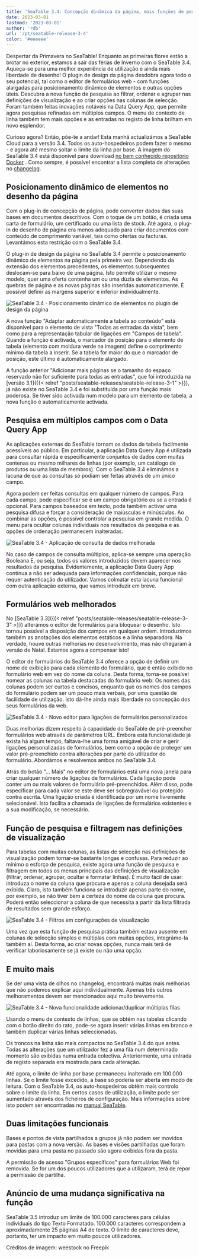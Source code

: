 ```yaml
---
title: 'SeaTable 3.4: Concepção dinâmica da página, mais funções de pesquisa e formulários web melhorados'
date: 2023-03-01
lastmod: '2023-03-01'
author: 'rdb'
url: '/pt/seatable-release-3-4'
color: '#eeeeee'
---
```


Despertar da Primavera no SeaTable! Enquanto as primeiras flores estão a brotar no exterior, estamos a sair das férias de Inverno com o SeaTable 3.4. Aqueça-se para uma melhor experiência de utilização e ainda mais liberdade de desenho! O plugin de design da página desdobra agora todo o seu potencial, tal como o editor de formulários web - com funções alargadas para posicionamento dinâmico de elementos e outras opções úteis. Descubra a nova função de pesquisa ao filtrar, ordenar e agrupar nas definições de visualização e ao criar opções nas colunas de selecção. Foram também feitas inovações notáveis na Data Query App, que permite agora pesquisas refinadas em múltiplos campos. O menu de contexto de linha também tem mais opções e as entradas no registo de linha brilham em novo esplendor.

Curioso agora? Então, põe-te a andar! Esta manhã actualizámos a SeaTable Cloud para a versão 3.4. Todos os auto-hospedeiros podem fazer o mesmo - e agora até mesmo soltar o limite da linha por base. A imagem do SeaTable 3.4 está disponível para download [no bem conhecido repositório Docker](https://hub.docker.com/r/seatable/seatable-enterprise) . Como sempre, é possível encontrar a lista completa de alterações no [changelog](https://seatable.io/pt/seatable-release-3-4/).

## Posicionamento dinâmico de elementos no desenho da página

Com o plug-in de concepção de página, pode converter dados das suas bases em documentos descritivos. Com o toque de um botão, é criada uma carta de formulário, um certificado ou uma lista de stock. Até agora, o plug-in de desenho de página era menos adequado para criar documentos com conteúdo de comprimento variável, tais como ofertas ou facturas. Levantámos esta restrição com o SeaTable 3.4.

O plug-in de design da página no SeaTable 3.4 permite o posicionamento dinâmico de elementos na página pela primeira vez. Dependendo da extensão dos elementos precedentes, os elementos subsequentes deslocam-se para baixo de uma página. Isto permite utilizar o mesmo modelo, quer uma oferta contenha um ou uma dúzia de elementos. As quebras de página e as novas páginas são inseridas automaticamente. É possível definir as margens superior e inferior individualmente.

![SeaTable 3.4 - Posicionamento dinâmico de elementos no plugin de design da página](https://seatable.io/wp-content/uploads/2023/02/SeaTable-3.4-DynamicPositioningElements.png)

A nova função "Adaptar automaticamente a tabela ao conteúdo" está disponível para o elemento de vista "Todas as entradas da vista", bem como para a representação tabular de ligações em "Campos de tabela". Quando a função é activada, o marcador de posição para o elemento de tabela (elemento com moldura verde na imagem) define o comprimento mínimo da tabela a inserir. Se a tabela for maior do que o marcador de posição, este último é automaticamente alargado.

A função anterior "Adicionar mais páginas se o tamanho do espaço reservado não for suficiente para todas as entradas", que foi introduzida na [versão 3.1]({{< relref "posts/seatable-releases/seatable-release-3-1" >}}), já não existe no SeaTable 3.4 e foi substituída por uma função mais poderosa. Se tiver sido activada num modelo para um elemento de tabela, a nova função é automaticamente activada.

## Pesquisa em múltiplos campos com o Data Query App

As aplicações externas do SeaTable tornam os dados de tabela facilmente acessíveis ao público. Em particular, a aplicação Data Query App é utilizada para consultar rápida e especificamente conjuntos de dados com muitas centenas ou mesmo milhares de linhas (por exemplo, um catálogo de produtos ou uma lista de membros). Com o SeaTable 3.4 eliminámos a lacuna de que as consultas só podiam ser feitas através de um único campo.

Agora podem ser feitas consultas em qualquer número de campos. Para cada campo, pode especificar se é um campo obrigatório ou se a entrada é opcional. Para campos baseados em texto, pode também activar uma pesquisa difusa e forçar a consideração de maiúsculas e minúsculas. Ao combinar as opções, é possível controlar a pesquisa em grande medida. O menu para ocultar colunas individuais nos resultados da pesquisa e as opções de ordenação permanecem inalteradas.

![SeaTable 3.4 - Aplicação de consulta de dados melhorada](https://seatable.io/wp-content/uploads/2023/02/SeaTable-3.4-DataQueryApp.png)

No caso de campos de consulta múltiplos, aplica-se sempre uma operação Booleana E, ou seja, todos os valores introduzidos devem aparecer nos resultados da pesquisa. Evidentemente, a aplicação Data Query App continua a não ser adequada para informações confidenciais, porque não requer autenticação do utilizador. Vamos colmatar esta lacuna funcional com outra aplicação externa, que vamos introduzir em breve.

## Formulários web melhorados

No [SeaTable 3.3]({{< relref "posts/seatable-releases/seatable-release-3-3" >}}) alterámos o editor de formulários para bloquear o desenho. Isto tornou possível a disposição dos campos em qualquer ordem. Introduzimos também as anotações dos elementos estáticos e a linha separadora. Na verdade, houve outras melhorias no desenvolvimento, mas não chegaram à versão de Natal. Estamos agora a compensar isto!

O editor de formulários do SeaTable 3.4 oferece a opção de definir um nome de exibição para cada elemento do formulário, que é então exibido no formulário web em vez do nome da coluna. Desta forma, torna-se possível nomear as colunas na tabela destacadas do formulário web: Os nomes das colunas podem ser curtos e concisos, enquanto que os nomes dos campos do formulário podem ser um pouco mais verbais, por uma questão de facilidade de utilização. Isto dá-lhe ainda mais liberdade na concepção dos seus formulários da web.

![SeaTable 3.4 - Novo editor para ligações de formulários personalizados](https://seatable.io/wp-content/uploads/2023/02/SeaTable-3.4-FormLinkEditor.png)

Duas melhorias dizem respeito à capacidade do SeaTable de pré-preencher formulários web através de parâmetros URL. Embora esta funcionalidade já exista há algum tempo, faltava-lhe uma forma amigável de criar e gerir ligações personalizadas de formulários, bem como a opção de proteger um valor pré-preenchido contra alterações por parte do utilizador do formulário. Abordámos e resolvemos ambos no SeaTable 3.4.

Atrás do botão "... Mais" no editor de formulários está uma nova janela para criar qualquer número de ligações de formulários. Cada ligação pode conter um ou mais valores de formulário pré-preenchidos. Além disso, pode especificar para cada valor se este deve ser sobregravável ou protegido contra escrita. Uma ligação criada é identificada por um nome livremente selecionável. Isto facilita a chamada de ligações de formulários existentes e a sua modificação, se necessário.

## Função de pesquisa e filtragem nas definições de visualização

Para tabelas com muitas colunas, as listas de selecção nas definições de visualização podem tornar-se bastante longas e confusas. Para reduzir ao mínimo o esforço de pesquisa, existe agora uma função de pesquisa e filtragem em todos os menus principais das definições de visualização (filtrar, ordenar, agrupar, ocultar e formatar linhas). É muito fácil de usar: introduza o nome da coluna que procura e apenas a coluna desejada será exibida. Claro, isto também funciona se introduzir apenas parte do nome, por exemplo, se não tiver bem a certeza do nome da coluna que procura. Poderá então seleccionar a coluna de que necessita a partir da lista filtrada de resultados sem grande esforço.

![SeaTable 3.4 - Filtros em configurações de visualização](https://seatable.io/wp-content/uploads/2023/02/SeaTable-3.4-FilterInViewSettings.png)

Uma vez que esta função de pesquisa prática também estava ausente em colunas de selecção simples e múltiplas com muitas opções, integrámo-la também aí. Desta forma, ao criar novas opções, nunca mais terá de verificar laboriosamente se já existe ou não uma opção.

## E muito mais

Se der uma vista de olhos no changelog, encontrará muitas mais melhorias que não podemos explicar aqui individualmente. Apenas três outros melhoramentos devem ser mencionados aqui muito brevemente.

![SeaTable 3.4 - Nova funcionalidade adicionar/duplicar múltiplas filas](https://seatable.io/wp-content/uploads/2023/02/SeaTable-3.4-AddMultipleRows.png)

Usando o menu de contexto de linhas, que se obtém nas tabelas clicando com o botão direito do rato, pode-se agora inserir várias linhas em branco e também duplicar várias linhas seleccionadas.

Os troncos na linha são mais compactos no SeaTable 3.4 do que antes. Todas as alterações que um utilizador fez a uma fila num determinado momento são exibidas numa entrada colectiva. Anteriormente, uma entrada de registo separada era mostrada para cada alteração.

Até agora, o limite de linha por base permaneceu inalterado em 100.000 linhas. Se o limite fosse excedido, a base só poderia ser aberta em modo de leitura. Com o SeaTable 3.4, os auto-hospedeiros obtêm mais controlo sobre o limite da linha. Em certos casos de utilização, o limite pode ser aumentado através dos ficheiros de configuração. Mais informações sobre isto podem ser encontradas no [manual SeaTable](https://manual.seatable.io/config/base_rows_limit/).

## Duas limitações funcionais

Bases e pontos de vista partilhados a grupos já não podem ser movidos para pastas com a nova versão. As bases e visões partilhadas que foram movidas para uma pasta no passado são agora exibidas fora da pasta.

A permissão de acesso "Grupos específicos" para formulários Web foi removida. Se for um dos poucos utilizadores que a utilizaram, terá de repor a permissão de partilha.

## Anúncio de uma mudança significativa na função

SeaTable 3.5 introduz um limite de 100.000 caracteres para células individuais do tipo Texto Formatado. 100.000 caracteres correspondem a aproximadamente 25 páginas A4 de texto. O limite de caracteres deve, portanto, ter um impacto em muito poucos utilizadores.

Créditos de imagem: weestock no Freepik
